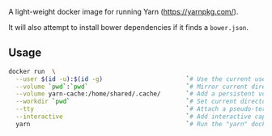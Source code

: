A light-weight docker image for running Yarn (https://yarnpkg.com/).

It will also attempt to install bower dependencies if it finds a `bower.json`.

## Usage

``` bash
docker run  \
  --user $(id -u):$(id -g)                       `# Use the current user inside container`  \
  --volume `pwd`:`pwd`                           `# Mirror current directory inside container`  \
  --volume yarn-cache:/home/shared/.cache/       `# Add a persistent volume for the yarn cache`  \
  --workdir `pwd`                                `# Set current directory to the image's work directory`  \
  --tty                                          `# Attach a pseudo-terminal`  \
  --interactive                                  `# Add interactive capabilities to terminal prompt`  \
  yarn                                           `# Run the "yarn" docker image`
```
